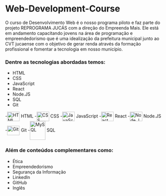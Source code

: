 # Web-Development-Course

O curso de Desenvolvimento Web é o nosso programa piloto e faz parte do projeto REPROGRAMA JUCÁS com a direção do Empreenda Mais. Ele está em andamento capacitando jovens na área de programação e empreendedorismo que é uma idealização da prefeitura municipal junto ao CVT jucaense com o objetivo de gerar renda através da formação profissional e fomentar a tecnologia em nosso município.

### Dentre as tecnologias abordadas temos:

- HTML
- CSS
- JavaScript
- React 
- Node.JS 
- SQL
- Git

<div style="display: inline_block">
  -<img align="center" alt="HTML" height="30" width="40" src="https://cdn.jsdelivr.net/gh/devicons/devicon/icons/html5/html5-original.svg">
  HTML
  -<img align="center" alt="CSS" height="30" width="40" src="https://cdn.jsdelivr.net/gh/devicons/devicon/icons/css3/css3-original.svg">
  CSS
  -<img align="center" alt="JavaScript" height="30" width="40" src="https://cdn.jsdelivr.net/gh/devicons/devicon/icons/javascript/javascript-original.svg">
  JavaScript
  -<img align="center" alt="React" height="30" width="40" src="https://cdn.jsdelivr.net/gh/devicons/devicon/icons/react/react-original.svg">
  React
  -<img align="center" alt="Node.JS" height="30" width="40" src="https://cdn.jsdelivr.net/gh/devicons/devicon/icons/nodejs/nodejs-original.svg"/>
  Node.JS
  -<img align="center" alt="Git" height="30" width="40" src="https://cdn.jsdelivr.net/gh/devicons/devicon/icons/git/git-original.svg"/>     
  Git
  -<img align="center" alt="MySQL" height="60" width="50" src="https://cdn.jsdelivr.net/gh/devicons/devicon/icons/mysql/mysql-original-wordmark.svg">
  SQL
</div>

### Além de conteúdos complementares como:

- Ética
- Empreendedorismo
- Segurança da Informação
- LinkedIn
- GitHub
- Inglês
